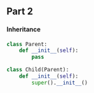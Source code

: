 ## Part 2

#### Inheritance

```python
class Parent:
    def __init__(self):
        pass

class Child(Parent):
    def __init__(self):
        super().__init__()

```